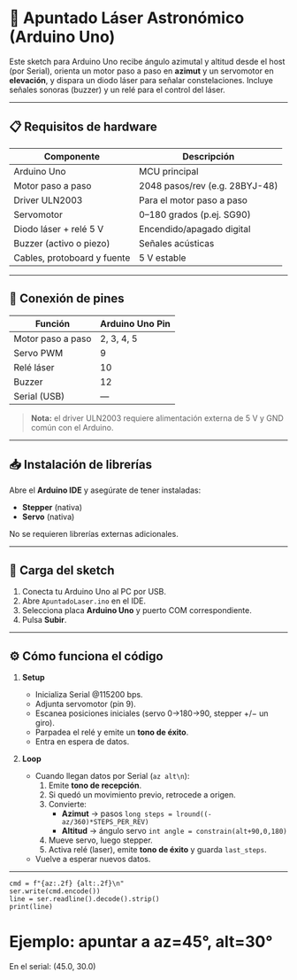 # 🎯 Apuntado Láser Astronómico (Arduino Uno)

Este sketch para Arduino Uno recibe ángulo azimutal y altitud desde el host (por Serial), orienta un motor paso a paso en **azimut** y un servomotor en **elevación**, y dispara un diodo láser para señalar constelaciones. Incluye señales sonoras (buzzer) y un relé para el control del láser.

---

## 📋 Requisitos de hardware

| Componente                   | Descripción                          |
|------------------------------|--------------------------------------|
| Arduino Uno                  | MCU principal                        |
| Motor paso a paso            | 2048 pasos/rev (e.g. 28BYJ-48)       |
| Driver ULN2003               | Para el motor paso a paso           |
| Servomotor                   | 0–180 grados (p.ej. SG90)            |
| Diodo láser + relé 5 V       | Encendido/apagado digital            |
| Buzzer (activo o piezo)      | Señales acústicas                    |
| Cables, protoboard y fuente  | 5 V estable                          |

---

## 🔌 Conexión de pines

| Función            | Arduino Uno Pin |
|--------------------|-----------------|
| Motor paso a paso  | 2, 3, 4, 5      |
| Servo PWM          | 9               |
| Relé láser         | 10              |
| Buzzer             | 12              |
| Serial (USB)       | —               |

> **Nota:** el driver ULN2003 requiere alimentación externa de 5 V y GND común con el Arduino.

---

## 📥 Instalación de librerías

Abre el **Arduino IDE** y asegúrate de tener instaladas:

- **Stepper** (nativa)  
- **Servo** (nativa)  

No se requieren librerías externas adicionales.

---

## 🚀 Carga del sketch

1. Conecta tu Arduino Uno al PC por USB.  
2. Abre `ApuntadoLaser.ino` en el IDE.  
3. Selecciona placa **Arduino Uno** y puerto COM correspondiente.  
4. Pulsa **Subir**.

---

## ⚙️ Cómo funciona el código

1. **Setup**  
   - Inicializa Serial @115200 bps.  
   - Adjunta servomotor (pin 9).  
   - Escanea posiciones iniciales (servo 0→180→90, stepper +/− un giro).  
   - Parpadea el relé y emite un **tono de éxito**.  
   - Entra en espera de datos.

2. **Loop**  
   - Cuando llegan datos por Serial (`az alt\n`):  
     1. Emite **tono de recepción**.  
     2. Si quedó un movimiento previo, retrocede a origen.  
     3. Convierte:
        - **Azimut** → pasos `long steps = lround((-az/360)*STEPS_PER_REV)`
        - **Altitud** → ángulo servo `int angle = constrain(alt+90,0,180)`
     4. Mueve servo, luego stepper.  
     5. Activa relé (laser), emite **tono de éxito** y guarda `last_steps`.  
   - Vuelve a esperar nuevos datos.

---
    cmd = f"{az:.2f} {alt:.2f}\n"
    ser.write(cmd.encode())
    line = ser.readline().decode().strip()
    print(line)

# Ejemplo: apuntar a az=45°, alt=30°
En el serial: (45.0, 30.0)
